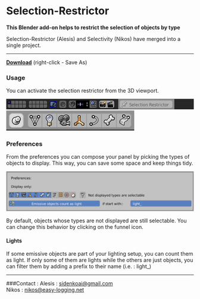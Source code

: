 # Selection-Restrictor
**This Blender add-on helps to restrict the selection of objects by type**  

Selection-Restrictor (Alesis) and Selectivity (Nikos) have merged into a single project.

---

**[Download](https://raw.githubusercontent.com/Nikos-Prinios/Selection-Restrictor/master/Selection-Restrictor.py)** (right-click - Save As)  


### Usage

You can activate the selection restrictor from the 3D viewport.

![Activate](/images/restrictor.jpg)
![Viewport panel](/images/panel.jpg)  

### Preferences
From the preferences you can compose your panel by picking the types of objects to display. This way, you can save some space and keep things tidy.

![Preferences](/images/pref.jpg)

By default, objects whose types are not displayed are still selectable. You can change this behavior by clicking on the funnel icon.

#### Lights
If some emissive objects are part of your lighting setup, you can count them as light. If only some of them are lights while the others are just objects, you can filter them by adding a prefix to their name (i.e. : light_)

---
###Contact :
Alesis : sidenkoai@gmail.com  
Nikos : nikos@easy-logging.net

